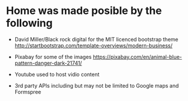 # Home was made posible by the following

* David Miller/Black rock digital for the MIT licenced bootstrap theme
http://startbootstrap.com/template-overviews/modern-business/ 

* Pixabay for some of the images
https://pixabay.com/en/animal-blue-pattern-danger-dark-21741/

* Youtube used to host vidio content

* 3rd party APIs
including but may not be limited to Google maps and Formspree
